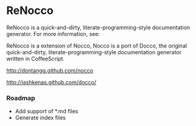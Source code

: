 # ReNocco

ReNocco is a quick-and-dirty, literate-programming-style
documentation generator. For more information, see:

ReNocco is a extension of Nocco, Nocco is a port of Docco, 
the original quick-and-dirty, literate-programming-style
documentation generator written in CoffeeScript.

<http://dontangg.github.com/nocco>

<http://jashkenas.github.com/docco/>

### Roadmap

* Add support of *.md files
* Generate index files
